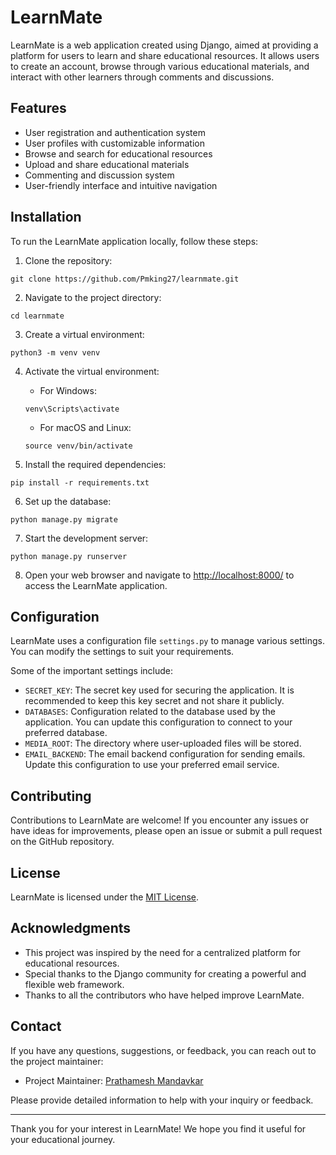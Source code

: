 # LearnMate

LearnMate is a web application created using Django, aimed at providing a platform for users to learn and share educational resources. It allows users to create an account, browse through various educational materials, and interact with other learners through comments and discussions.

## Features

- User registration and authentication system
- User profiles with customizable information
- Browse and search for educational resources
- Upload and share educational materials
- Commenting and discussion system
- User-friendly interface and intuitive navigation

## Installation

To run the LearnMate application locally, follow these steps:

1. Clone the repository:

```
git clone https://github.com/Pmking27/learnmate.git
```

2. Navigate to the project directory:

```
cd learnmate
```

3. Create a virtual environment:

```
python3 -m venv venv
```

4. Activate the virtual environment:

   - For Windows:

   ```
   venv\Scripts\activate
   ```

   - For macOS and Linux:

   ```
   source venv/bin/activate
   ```

5. Install the required dependencies:

```
pip install -r requirements.txt
```

6. Set up the database:

```
python manage.py migrate
```

7. Start the development server:

```
python manage.py runserver
```

8. Open your web browser and navigate to [http://localhost:8000/](http://localhost:8000/) to access the LearnMate application.

## Configuration

LearnMate uses a configuration file `settings.py` to manage various settings. You can modify the settings to suit your requirements.

Some of the important settings include:

- `SECRET_KEY`: The secret key used for securing the application. It is recommended to keep this key secret and not share it publicly.
- `DATABASES`: Configuration related to the database used by the application. You can update this configuration to connect to your preferred database.
- `MEDIA_ROOT`: The directory where user-uploaded files will be stored.
- `EMAIL_BACKEND`: The email backend configuration for sending emails. Update this configuration to use your preferred email service.

## Contributing

Contributions to LearnMate are welcome! If you encounter any issues or have ideas for improvements, please open an issue or submit a pull request on the GitHub repository.

## License

LearnMate is licensed under the [MIT License](LICENSE).

## Acknowledgments

- This project was inspired by the need for a centralized platform for educational resources.
- Special thanks to the Django community for creating a powerful and flexible web framework.
- Thanks to all the contributors who have helped improve LearnMate.

## Contact

If you have any questions, suggestions, or feedback, you can reach out to the project maintainer:

- Project Maintainer: [Prathamesh Mandavkar](mailto:prathamesh2702m@gmail.com)

Please provide detailed information to help with your inquiry or feedback.

---

Thank you for your interest in LearnMate! We hope you find it useful for your educational journey.
```
